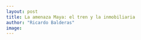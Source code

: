 ```yaml
---
layout: post
title: La amenaza Maya: el tren y la inmobiliaria
author: "Ricardo Balderas"
image:
---
```

